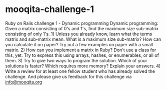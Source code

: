 # mooqita-challenge-1
Ruby on Rails challenge 1 - Dynamic programming  Dynamic programming: Given a matrix consisting of 0's and 1's, find the maximum size sub-matrix consisting of only 1's.  1) Unless you already know, learn what the terms matrix and sub-matrix mean. What is a maximum size sub-matrix? How can you calculate it on paper? Try out a few examples on paper with a small matrix.  2) How can you implement a matrix in Ruby? Don't use a class for this, yet. Try to express this using arrays, hashes, or enumerables, or all of them.  3) Try to give two ways to program the solution. Which of your solutions is faster? Which requires more memory? Explain your answers.  4) Write a review for at least one fellow student who has already solved the challenge.  And please give us feedback for this challenge via info@mooqita.org 
